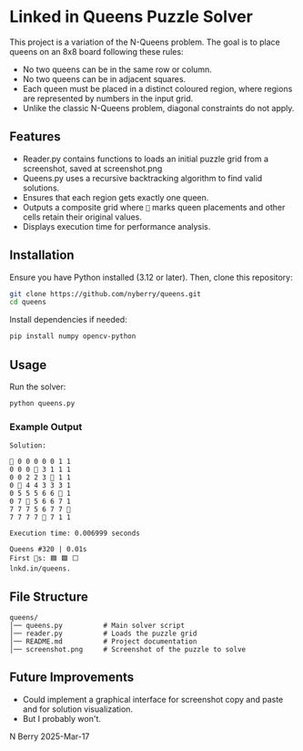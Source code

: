 # Linked in Queens Puzzle Solver

This project is a variation of the N-Queens problem. The goal is to place queens on an 8x8 board following these rules:

- No two queens can be in the same row or column.
- No two queens can be in adjacent squares.
- Each queen must be placed in a distinct coloured region, where regions are represented by numbers in the input grid.
- Unlike the classic N-Queens problem, diagonal constraints do not apply.

## Features
- Reader.py contains functions to loads an initial puzzle grid from a screenshot, saved at screenshot.png
- Queens.py uses a recursive backtracking algorithm to find valid solutions.
- Ensures that each region gets exactly one queen.
- Outputs a composite grid where `👑` marks queen placements and other cells retain their original values.
- Displays execution time for performance analysis.

## Installation
Ensure you have Python installed (3.12 or later). Then, clone this repository:

```sh
git clone https://github.com/nyberry/queens.git
cd queens
```

Install dependencies if needed:
```sh
pip install numpy opencv-python
```

## Usage
Run the solver:

```sh
python queens.py
```

### Example Output
```
Solution:

👑 0 0 0 0 0 1 1
0 0 0 👑 3 1 1 1
0 0 2 2 3 👑 1 1
0 👑 4 4 3 3 3 1
0 5 5 5 6 6 👑 1
0 7 👑 5 6 6 7 1
7 7 7 5 6 7 7 👑
7 7 7 7 👑 7 1 1

Execution time: 0.006999 seconds

Queens #320 | 0.01s
First 👑s: 🟦 🟩 ⬜
lnkd.in/queens.
```

## File Structure
```
queens/
│── queens.py          # Main solver script
│── reader.py          # Loads the puzzle grid
│── README.md          # Project documentation
│── screenshot.png     # Screenshot of the puzzle to solve
```

## Future Improvements
- Could implement a graphical interface for screenshot copy and paste and for solution visualization.
- But I probably won't.

N Berry 2025-Mar-17


